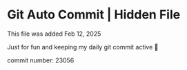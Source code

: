 # Git Auto Commit | Hidden File

This file was added Feb 12, 2025

Just for fun and keeping my daily git commit active 🤪

commit number: 23056
